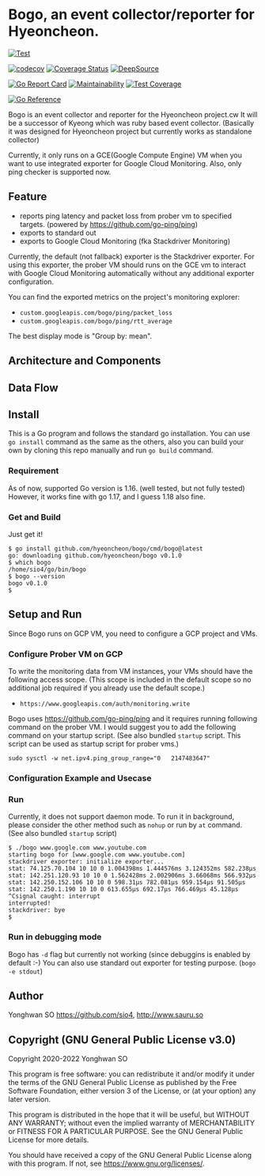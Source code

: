 # Bogo, an event collector/reporter for Hyeoncheon.

[![Test](https://github.com/hyeoncheon/bogo/actions/workflows/test.yml/badge.svg)](https://github.com/hyeoncheon/bogo/actions/workflows/test.yml)

[![codecov](https://codecov.io/gh/hyeoncheon/bogo/branch/main/graph/badge.svg?token=TkcqVhww7F)](https://codecov.io/gh/hyeoncheon/bogo)
[![Coverage Status](https://coveralls.io/repos/github/hyeoncheon/bogo/badge.svg?branch=main)](https://coveralls.io/github/hyeoncheon/bogo?branch=main)
[![DeepSource](https://deepsource.io/gh/hyeoncheon/bogo.svg/?label=active+issues&token=suXiU-8eOt2HTIniLbcCLbq2)](https://deepsource.io/gh/hyeoncheon/bogo/?ref=repository-badge)

[![Go Report Card](https://goreportcard.com/badge/github.com/hyeoncheon/bogo)](https://goreportcard.com/report/github.com/hyeoncheon/bogo)
[![Maintainability](https://api.codeclimate.com/v1/badges/1a36b1292948783341d0/maintainability)](https://codeclimate.com/github/hyeoncheon/bogo/maintainability)
[![Test Coverage](https://api.codeclimate.com/v1/badges/1a36b1292948783341d0/test_coverage)](https://codeclimate.com/github/hyeoncheon/bogo/test_coverage)

[![Go Reference](https://pkg.go.dev/badge/github.com/hyeoncheon/bogo.svg)](https://pkg.go.dev/github.com/hyeoncheon/bogo)

Bogo is an event collector and reporter for the Hyeoncheon project.cw
It will be a successor of Kyeong which was ruby based event collector.
(Basically it was designed for Hyeoncheon project but currently works as
standalone collector)

Currently, it only runs on a GCE(Google Compute Engine) VM when you want
to use integrated exporter for Google Cloud Monitoring. Also, only ping
checker is supported now.



## Feature

* reports ping latency and packet loss from prober vm to specified targets.
  (powered by https://github.com/go-ping/ping)
* exports to standard out
* exports to Google Cloud Monitoring (fka Stackdriver Monitoring)

Currently, the default (not fallback) exporter is the Stackdriver exporter.
For using this exporter, the prober VM should runs on the GCE vm to interact
with Google Cloud Monitoring automatically without any additional exporter
configuration.

You can find the exported metrics on the project's monitoring explorer:

* `custom.googleapis.com/bogo/ping/packet_loss`
* `custom.googleapis.com/bogo/ping/rtt_average`

The best display mode is "Group by: mean".



## Architecture and Components



## Data Flow



## Install

This is a Go program and follows the standard go installation. You can use
`go install` command as the same as the others, also you can build your own
by cloning this repo manually and run `go build` command.


### Requirement

As of now, supported Go version is 1.16. (well tested, but not fully tested)
However, it works fine with go 1.17, and I guess 1.18 also fine.


### Get and Build

Just get it!

```console
$ go install github.com/hyeoncheon/bogo/cmd/bogo@latest
go: downloading github.com/hyeoncheon/bogo v0.1.0
$ which bogo
/home/sio4/go/bin/bogo
$ bogo --version
bogo v0.1.0
$ 
```



## Setup and Run

Since Bogo runs on GCP VM, you need to configure a GCP project and VMs.


### Configure Prober VM on GCP

To write the monitoring data from VM instances, your VMs should have the
following access scope. (This scope is included in the default scope so
no additional job required if you already use the default scope.)

* `https://www.googleapis.com/auth/monitoring.write`

Bogo uses https://github.com/go-ping/ping and it requires running following
command on the prober VM. I would suggest you to add the following command
on your startup script. (See also bundled `startup` script. This script can
be used as startup script for prober vms.)

```console
sudo sysctl -w net.ipv4.ping_group_range="0   2147483647"
```


### Configuration Example and Usecase


### Run

Currently, it does not support daemon mode. To run it in background,
please consider the other method such as `nohup` or run by `at` command.
(See also bundled `startup` script)

```console
$ ./bogo www.google.com www.youtube.com
starting bogo for [www.google.com www.youtube.com]
stackdriver exporter: initialize exporter...
stat: 74.125.70.104 10 10 0 1.004398ms 1.444576ms 3.124352ms 582.238µs
stat: 142.251.120.93 10 10 0 1.562428ms 2.002906ms 3.66068ms 566.932µs
stat: 142.250.152.106 10 10 0 598.31µs 782.081µs 959.154µs 91.505µs
stat: 142.250.1.190 10 10 0 613.655µs 692.17µs 766.469µs 45.128µs
^Csignal caught: interrupt
interrupted!
stackdriver: bye
$ 
```


### Run in debugging mode

Bogo has `-d` flag but currently not working (since debuggins is enabled by
default :-) You can also use standard out exporter for testing purpose.
(`bogo -e stdout`)



## Author

Yonghwan SO https://github.com/sio4, http://www.sauru.so



## Copyright (GNU General Public License v3.0)

Copyright 2020-2022 Yonghwan SO

This program is free software: you can redistribute it and/or modify it under
the terms of the GNU General Public License as published by the Free Software
Foundation, either version 3 of the License, or (at your option) any later
version.

This program is distributed in the hope that it will be useful, but WITHOUT
ANY WARRANTY; without even the implied warranty of MERCHANTABILITY or FITNESS
FOR A PARTICULAR PURPOSE. See the GNU General Public License for more details.

You should have received a copy of the GNU General Public License along with
this program. If not, see <https://www.gnu.org/licenses/>.
